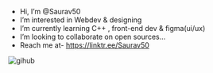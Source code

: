 -  Hi, I’m @Saurav50
-  I’m interested in Webdev & designing
-  I’m currently learning C++ , front-end dev & figma(ui/ux)
-  I’m looking to collaborate on open sources...
-  Reach me at- https://linktr.ee/Saurav50

<!---
Saurav50/Saurav50 is a ✨ special ✨ repository because its `README.md` (this file) appears on your GitHub profile.
You can click the Preview link to take a look at your changes.
--->
![gihub](https://user-images.githubusercontent.com/98273408/189519189-e1ccefe8-c003-49d6-8577-391aaf391907.png)
